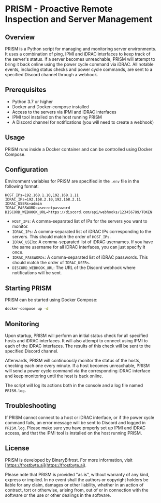 # PRISM - Proactive Remote Inspection and Server Management

## Overview

PRISM is a Python script for managing and monitoring server environments. It uses a combination of ping, IPMI and iDRAC interfaces to keep track of the server's status. If a server becomes unreachable, PRISM will attempt to bring it back online using the power cycle command via iDRAC. All notable events, including status checks and power cycle commands, are sent to a specified Discord channel through a webhook.

## Prerequisites

- Python 3.7 or higher
- Docker and Docker-compose installed
- Access to the servers via IPMI and iDRAC interfaces
- IPMI tool installed on the host running PRISM
- A Discord channel for notifications (you will need to create a webhook)

## Usage

PRISM runs inside a Docker container and can be controlled using Docker Compose.

## Configuration

Environment variables for PRISM are specified in the `.env` file in the following format:

```
HOST_IPs=192.168.1.10,192.168.1.11
IDRAC_IPs=192.168.2.10,192.168.2.11
IDRAC_USERs=admin
IDRAC_PASSWORDs=secretpassword
DISCORD_WEBHOOK_URL=https://discord.com/api/webhooks/123456789/TOKEN
```

- `HOST_IPs`: A comma-separated list of IPs for the servers you want to monitor.
- `IDRAC_IPs`: A comma-separated list of iDRAC IPs corresponding to the servers. This should match the order of `HOST_IPs`.
- `IDRAC_USERs`: A comma-separated list of iDRAC usernames. If you have the same username for all iDRAC interfaces, you can just specify it once.
- `IDRAC_PASSWORDs`: A comma-separated list of iDRAC passwords. This should match the order of `IDRAC_USERs`.
- `DISCORD_WEBHOOK_URL`: The URL of the Discord webhook where notifications will be sent.

## Starting PRISM

PRISM can be started using Docker Compose:

```bash
docker-compose up -d
```

## Monitoring

Upon startup, PRISM will perform an initial status check for all specified hosts and iDRAC interfaces. It will also attempt to connect using IPMI to each of the iDRAC interfaces. The results of this check will be sent to the specified Discord channel.

Afterwards, PRISM will continuously monitor the status of the hosts, checking each one every minute. If a host becomes unreachable, PRISM will send a power cycle command via the corresponding iDRAC interface and keep monitoring until the host is back online.

The script will log its actions both in the console and a log file named `PRISM.log`.

## Troubleshooting

If PRISM cannot connect to a host or iDRAC interface, or if the power cycle command fails, an error message will be sent to Discord and logged in `PRISM.log`. Please make sure you have properly set up IPMI and iDRAC access, and that the IPMI tool is installed on the host running PRISM.

## License

PRISM is developed by BinaryBifrost. For more information, visit [https://frostbyte.ai](https://frostbyte.ai).

Please note that PRISM is provided "as is", without warranty of any kind, express or implied. In no event shall the authors or copyright holders be liable for any claim, damages or other liability, whether in an action of contract, tort or otherwise, arising from, out of or in connection with the software or the use or other dealings in the software.